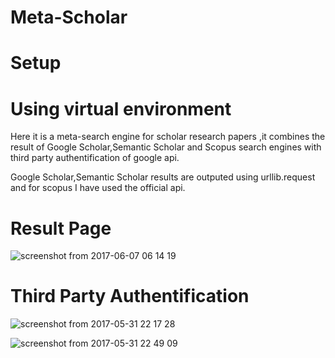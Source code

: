 # Meta-Scholar
# Setup
# Using virtual environment
Here it is a meta-search engine for scholar research papers ,it combines the result of Google Scholar,Semantic Scholar and Scopus search engines with third party authentification of google api.

Google Scholar,Semantic Scholar results are outputed using urllib.request and for scopus I have used the official api.


# Result Page

![screenshot from 2017-06-07 06 14 19](https://cloud.githubusercontent.com/assets/20322910/26644645/1243334a-4653-11e7-94a0-20625eacff78.png)

# Third Party Authentification

![screenshot from 2017-05-31 22 17 28](https://cloud.githubusercontent.com/assets/20322910/26644660/190d1dbc-4653-11e7-9ad5-03f9a7a034ab.png)

![screenshot from 2017-05-31 22 49 09](https://cloud.githubusercontent.com/assets/20322910/26644779/829aaff6-4653-11e7-8ff4-1e9a6220f253.png)
